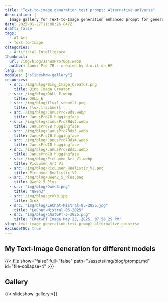 ```yaml
---
title: "Text-to-image generation test prompt: Alternative universe"
description: |
  Image gallery for Text-to-Image generation enhanced prompt for generation an image for an alternative universe
date: 2025-01-27T11:08:26.847Z
draft: false
tags:
  - AI Art
  - Text-to-Image
categories:
  - Artificial Intelligence
thumbnail:
  url: /img/blog/JanusPro7Bds.webp
  author: Janus Pro 7B - created by d.o.it on HF
lang: en
modules: ["slideshow-gallery"]  
resources:
  - src: /img/blog/Bing_Image_Creator.png
    title: Bing Image Creator
  - src: /img/blog/DALL_E.webp
    title: DALL_E
  - src: /img/blog/flux1_schnell.png
    title: flux.1.schnell
  - src: /img/blog/JanusPro7Bds.webp
    title: JanusPro7B huggingface
  - src: /img/blog/JanusPro7Bds2.webp
    title: JanusPro7B huggingface
  - src: /img/blog/JanusPro7Bds3.webp
    title: JanusPro7B huggingface
  - src: /img/blog/JanusPro7Bds4.webp
    title: JanusPro7B huggingface
  - src: /img/blog/JanusPro7Bds5.webp
    title: JanusPro7B huggingface
  - src: /img/blog/PicLumen_Art_V1.webp
    title: PicLumen Art V1
  - src: /img/blog/PicLumen_Realistic_V2.png
    title: PicLumen Realistic V2
  - src: /img/blog/Qwen2_5_Plus.png
    title: Qwen2.5 Plus 
  - src: "img/blog/Qwen3.png"
    title: "Qwen3"  
  - src: /img/blog/grok3.jpg
    title: Grok 
  - src: "img/blog/LeChat-Mistral-05-2025.jpg"
    title: "LeChat-Mistral-05-2025"  
  - src: "img/blog/ChatGPT-5-2025.png"
    title: "ChatGPT Image May 23, 2025, 07_56_29 PM"  
slug: text-image-generation-test-prompt-alternative-universe
excludeTOC: true
---
```


## My Text-Image Generation for different models

{{< file show="false" full="false" path="./assets/img/blog/prompt.md" id="file-collapse-4" >}}

## Gallery

{{< slideshow-gallery >}}
